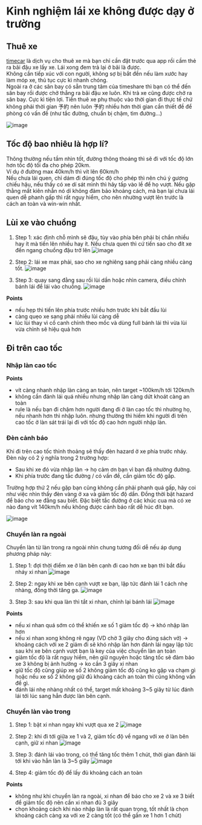 # Kinh nghiệm lái xe không được dạy ở trường
## Thuê xe
[timecar](https://share.timescar.jp/) là dịch vụ cho thuê xe mà bạn chỉ cần đặt trước qua app rồi cầm thẻ ra bãi đậu xe lấy xe. Lái xong đem trả lại ở bãi là được.  
Không cần tiếp xúc với con người, không sợ bị bắt đền nếu làm xước hay làm móp xe, thủ tục cực kì nhanh chóng.  
Ngoài ra ở các sân bay có sẵn trung tâm của timeshare thì bạn có thể đến sân bay rồi được chở thẳng ra bãi đậu xe luôn. Khi trả xe cũng được chở ra sân bay. Cực kì tiện lợi.
Tiền thuê xe phụ thuộc vào thời gian đi thực tế chứ không phải thời gian 予約 nên luôn 予約 nhiều hơn thời gian cần thiết đề để phòng có vấn đề (như tắc đường, chuẩn bị chậm, tìm đường...)

![image](https://user-images.githubusercontent.com/6410496/117095253-d7185200-ada0-11eb-942b-4eb2857d77c3.png)

## Tốc độ bao nhiêu là hợp lí?
Thông thường nếu tầm nhìn tốt, đường thông thoáng thì sẽ đi với tốc độ lớn hơn tốc độ tối đa cho phép 20km.  
Ví dụ ở đường max 40km/h thì vít lên 60km/h  
Nếu chưa lái quen, chỉ dám đi đúng tốc độ cho phép thì nên chú ý gương chiếu hậu, nếu thấy có xe dí sát mình thì hãy tấp vào lề để họ vượt. Nếu gặp thằng mất kiên nhẫn nó dí không đảm bảo khoảng cách, mà bạn lại chưa lái quen dễ phanh gấp thì rất nguy hiểm, cho nên nhường vượt lên trước là cách an toàn và win-win nhất.

## Lùi xe vào chuồng
1. Step 1: xác định chỗ mình sẽ đậu, tùy vào phía bên phải bị chắn nhiều hay ít mà tiến lên nhiều hay ít. Nếu chưa quen thì cứ tiến sao cho đít xe đến ngang chuồng đậu trở lên
![image](https://user-images.githubusercontent.com/6410496/117095316-07f88700-ada1-11eb-8821-aa2d91e2d88f.png)

2. Step 2: lái xe max phải, sao cho xe nghiêng sang phải càng nhiều càng tốt.
![image](https://user-images.githubusercontent.com/6410496/117095341-19419380-ada1-11eb-9314-4c338ef9aa03.png)

3. Step 3: quay sang đằng sau rồi lùi dần hoặc nhìn camera, điều chỉnh bánh lái để lái vào chuồng.
![image](https://user-images.githubusercontent.com/6410496/117095367-28284600-ada1-11eb-929f-1edaa9b8c634.png)

**Points**
- nếu hẹp thì tiến lên phía trước nhiều hơn trước khi bắt đầu lùi
- càng quẹo xe sang phải nhiều lùi càng dễ
- lúc lùi thay vì cố canh chỉnh theo mốc và dùng full bánh lái thì vừa lùi vừa chỉnh sẽ hiệu quả hơn

## Đi trên cao tốc
### Nhập làn cao tốc
**Points**
- vít càng nhanh nhập làn càng an toàn, nên target ~100km/h tới 120km/h
- không cần đánh lái quá nhiều nhưng nhập làn càng dứt khoát càng an toàn
- rule là nếu bạn đi chậm hơn người đang đi ở làn cao tốc thì nhường họ, nếu nhanh hơn thì nhập luôn.
  nhưng thường thì hiếm khi người đi trên cao tốc ở làn sát trái lại đi với tốc độ cao hơn người nhập làn.

### Đèn cảnh báo
Khi đi trên cao tốc thỉnh thoảng sẽ thấy đèn hazard ở xe phía trước nháy. Đèn này có 2 ý nghĩa trong 2 trường hợp:
- Sau khi xe đó vừa nhập làn -> họ cảm ơn bạn vì bạn đã nhường đường.
- Khi phía trước đang tắc đường / có vấn đề, cần giảm tốc độ gấp.

Trường hợp thứ 2 nếu gặp bạn cũng không cần phải phanh quá gấp, hãy coi như việc nhìn thấy đèn vàng ở xa và giảm tốc độ dần. Đồng thời bật hazard để báo cho xe đằng sau biết. Đặc biệt tắc đường ở các khúc cua mà có xe nào đang vít 140km/h nếu không được cảnh báo rất dễ húc đít bạn.

![image](https://user-images.githubusercontent.com/6410496/117095427-54dc5d80-ada1-11eb-8bc1-353afee2569b.png)

### Chuyển làn ra ngoài
Chuyển làn từ làn trong ra ngoài nhìn chung tương đối dễ nếu áp dụng phương pháp này:
1. Step 1: đợi thời điểm xe ở làn bên cạnh đi cao hơn xe bạn thì bắt đầu nháy xi nhan
![image](https://user-images.githubusercontent.com/6410496/117095470-72112c00-ada1-11eb-9878-adaf97482886.png)

2. Step 2: ngay khi xe bên cạnh vượt xe bạn, lập tức đánh lái 1 cách nhẹ nhàng, đồng thời tăng ga.
![image](https://user-images.githubusercontent.com/6410496/117095545-979e3580-ada1-11eb-880f-bfc946f2a882.png)

3. Step 3: sau khi qua làn thì tắt xi nhan, chỉnh lại bánh lái
![image](https://user-images.githubusercontent.com/6410496/117095559-a258ca80-ada1-11eb-88a5-667528b9edde.png)

**Points**
- nếu xi nhan quá sớm có thể khiến xe số 1 giảm tốc độ -> khó nhập làn hơn
- nếu xi nhan xong không rẽ ngay (VD chờ 3 giây cho đúng sách vở) -> khoảng cách với xe 2 giảm đi sẽ khó nhập làn hơn
  đánh lái ngay lập tức sau khi xe bên cạnh vượt bạn là key của việc chuyển làn an toàn
- giảm tốc độ là rất nguy hiểm, nên giữ nguyên hoặc tăng tốc sẽ đảm bảo xe 3 không bị ảnh hưởng -> ko cần 3 giây xi nhan
- giữ tốc độ cũng giúp xe số 2 không giảm tốc độ cũng ko gặp va chạm gì hoặc nếu xe số 2 không giữ đủ khoảng cách an toàn thì cũng không vấn đề gì.
- đánh lái nhẹ nhàng nhất có thể, target mất khoảng 3~5 giây từ lúc đánh lái tới lúc sang hẳn được làn bên cạnh.

### Chuyển làn vào trong
1. Step 1: bật xi nhan ngay khi vượt qua xe 2
![image](https://user-images.githubusercontent.com/6410496/117095583-b00e5000-ada1-11eb-87bd-33249eb5b5f3.png)

2. Step 2: khi đi tới giữa xe 1 và 2, giảm tốc độ về ngang với xe ở làn bên cạnh, giữ xi nhan
![image](https://user-images.githubusercontent.com/6410496/117095599-bb617b80-ada1-11eb-8a04-1788e87e9c0e.png)

3. Step 3: đánh lái vào trong, có thể tăng tốc thêm 1 chút, thời gian đánh lái tới khi vào hẳn làn là 3~5 giây
![image](https://user-images.githubusercontent.com/6410496/117095616-c74d3d80-ada1-11eb-80f2-ab0c21afb065.png)

4. Step 4: giảm tốc độ để lấy đủ khoảng cách an toàn

**Points**
- không như khi chuyển làn ra ngoài, xi nhan để báo cho xe 2 và xe 3 biết để giảm tốc độ nên cần xi nhan đủ 3 giây
- chọn khoảng cách khi nào nhập làn là rất quan trọng, tốt nhất là chọn khoảng cách càng xa với xe 2 càng tốt (có thể gần xe 1 hơn 1 chút)
